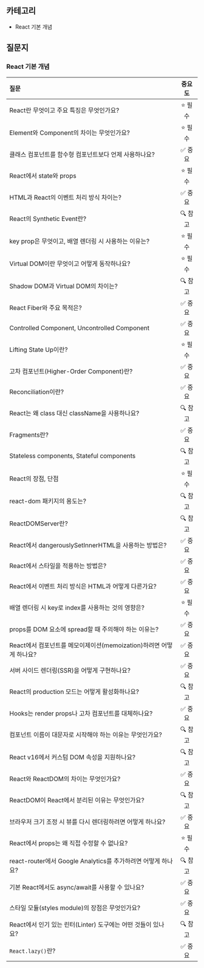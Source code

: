 ## 카테고리

- React 기본 개념

## 질문지

### React 기본 개념

| 질문                                                                |  중요도  |
| :------------------------------------------------------------------ | :------: |
| React란 무엇이고 주요 특징은 무엇인가요?                            | ⭐️ 필수 |
| Element와 Component의 차이는 무엇인가요?                            | ⭐️ 필수 |
| 클래스 컴포넌트를 함수형 컴포넌트보다 언제 사용하나요?              | ✅ 중요  |
| React에서 state와 props                                             | ⭐️ 필수 |
| HTML과 React의 이벤트 처리 방식 차이는?                             | ✅ 중요  |
| React의 Synthetic Event란?                                          | 🔍 참고  |
| key prop은 무엇이고, 배열 렌더링 시 사용하는 이유는?                | ⭐️ 필수 |
| Virtual DOM이란 무엇이고 어떻게 동작하나요?                         | ⭐️ 필수 |
| Shadow DOM과 Virtual DOM의 차이는?                                  | 🔍 참고  |
| React Fiber와 주요 목적은?                                          | ✅ 중요  |
| Controlled Component, Uncontrolled Component                        | ✅ 중요  |
| Lifting State Up이란?                                               | ⭐️ 필수 |
| 고차 컴포넌트(Higher-Order Component)란?                            | ✅ 중요  |
| Reconciliation이란?                                                 | ✅ 중요  |
| React는 왜 class 대신 className을 사용하나요?                       | 🔍 참고  |
| Fragments란?                                                        | ✅ 중요  |
| Stateless components, Stateful components                           | 🔍 참고  |
| React의 장점, 단점                                                  | ⭐️ 필수 |
| react-dom 패키지의 용도는?                                          | 🔍 참고  |
| ReactDOMServer란?                                                   | 🔍 참고  |
| React에서 dangerouslySetInnerHTML을 사용하는 방법은?                | ✅ 중요  |
| React에서 스타일을 적용하는 방법은?                                 | ✅ 중요  |
| React에서 이벤트 처리 방식은 HTML과 어떻게 다른가요?                | ✅ 중요  |
| 배열 렌더링 시 key로 index를 사용하는 것의 영향은?                  | ⭐️ 필수 |
| props를 DOM 요소에 spread할 때 주의해야 하는 이유는?                | ✅ 중요  |
| React에서 컴포넌트를 메모이제이션(memoization)하려면 어떻게 하나요? | ✅ 중요  |
| 서버 사이드 렌더링(SSR)을 어떻게 구현하나요?                        | ✅ 중요  |
| React의 production 모드는 어떻게 활성화하나요?                      | 🔍 참고  |
| Hooks는 render props나 고차 컴포넌트를 대체하나요?                  | ✅ 중요  |
| 컴포넌트 이름이 대문자로 시작해야 하는 이유는 무엇인가요?           | 🔍 참고  |
| React v16에서 커스텀 DOM 속성을 지원하나요?                         | 🔍 참고  |
| React와 ReactDOM의 차이는 무엇인가요?                               | ✅ 중요  |
| ReactDOM이 React에서 분리된 이유는 무엇인가요?                      | 🔍 참고  |
| 브라우저 크기 조정 시 뷰를 다시 렌더링하려면 어떻게 하나요?         | ✅ 중요  |
| React에서 props는 왜 직접 수정할 수 없나요?                         | ⭐️ 필수 |
| react-router에서 Google Analytics를 추가하려면 어떻게 하나요?       | 🔍 참고  |
| 기본 React에서도 async/await를 사용할 수 있나요?                    | ✅ 중요  |
| 스타일 모듈(styles module)의 장점은 무엇인가요?                     | ✅ 중요  |
| React에서 인기 있는 린터(Linter) 도구에는 어떤 것들이 있나요?       | 🔍 참고  |
| `React.lazy()`란?                                                   | ✅ 중요  |

